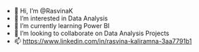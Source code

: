 - 👋 Hi, I’m @RasvinaK
- 👀 I’m interested in Data Analysis
- 🌱 I’m currently learning Power BI
- 💞️ I’m looking to collaborate on Data Analysis Projects 
- 📫 https://www.linkedin.com/in/rasvina-kaliramna-3aa7791b1

<!---
RasvinaK/RasvinaK is a ✨ special ✨ repository because its `README.md` (this file) appears on your GitHub profile.
You can click the Preview link to take a look at your changes.
--->
